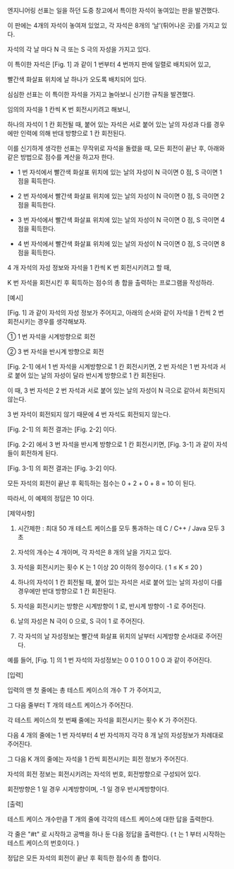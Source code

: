  

엔지니어링 선표는 일을 하던 도중 창고에서 특이한 자석이 놓여있는 판을 발견했다.

이 판에는 4개의 자석이 놓여져 있었고, 각 자석은 8개의 ‘날’(튀어나온 곳)를 가지고 있다.

자석의 각 날 마다 N 극 또는 S 극의 자성을 가지고 있다.

이 특이한 자석은 [Fig. 1] 과 같이 1 번부터 4 번까지 판에 일렬로 배치되어 있고,

빨간색 화살표 위치에 날 하나가 오도록 배치되어 있다.

 

                       
심심한 선표는 이 특이한 자석을 가지고 놀아보니 신기한 규칙을 발견했다.

임의의 자석을 1 칸씩 K 번 회전시키려고 해보니,

하나의 자석이 1 칸 회전될 때, 붙어 있는 자석은 서로 붙어 있는 날의 자성과 다를 경우에만 인력에 의해 반대 방향으로 1 칸 회전된다.

이를 신기하게 생각한 선표는 무작위로 자석을 돌렸을 때, 모든 회전이 끝난 후, 아래와 같은 방법으로 점수를 계산을 하고자 한다.

- 1 번 자석에서 빨간색 화살표 위치에 있는 날의 자성이 N 극이면 0 점, S 극이면 1 점을 획득한다.

- 2 번 자석에서 빨간색 화살표 위치에 있는 날의 자성이 N 극이면 0 점, S 극이면 2 점을 획득한다.

- 3 번 자석에서 빨간색 화살표 위치에 있는 날의 자성이 N 극이면 0 점, S 극이면 4 점을 획득한다.

- 4 번 자석에서 빨간색 화살표 위치에 있는 날의 자성이 N 극이면 0 점, S 극이면 8 점을 획득한다.

 

4 개 자석의 자성 정보와 자석을 1 칸씩 K 번 회전시키려고 할 때,

K 번 자석을 회전시킨 후 획득하는 점수의 총 합을 출력하는 프로그램을 작성하라.

 

[예시]

[Fig. 1] 과 같이 자석의 자성 정보가 주어지고, 아래의 순서와 같이 자석을 1 칸씩 2 번 회전시키는 경우를 생각해보자.

① 1 번 자석을 시계방향으로 회전

② 3 번 자석을 반시계 방향으로 회전

 

[Fig. 2-1] 에서 1 번 자석을 시계방향으로 1 칸 회전시키면, 2 번 자석은 1 번 자석과 서로 붙어 있는 날의 자성이 달라 반시계 방향으로 1 칸 회전된다.

이 때, 3 번 자석은 2 번 자석과 서로 붙어 있는 날의 자성이 N 극으로 같아서 회전되지 않는다.

3 번 자석이 회전되지 않기 때문에 4 번 자석도 회전되지 않는다.



                      
[Fig. 2-1] 의 회전 결과는 [Fig. 2-2] 이다.


                      
[Fig. 2-2] 에서 3 번 자석을 반시계 방향으로 1 칸 회전시키면, [Fig. 3-1] 과 같이 자석들이 회전하게 된다.


                      
[Fig. 3-1] 의 회전 결과는 [Fig. 3-2] 이다.


                      
 

모든 자석의 회전이 끝난 후 획득하는 점수는 0 + 2 + 0 + 8 = 10 이 된다.

따라서, 이 예제의 정답은 10 이다.

 

[제약사항]

1. 시간제한 : 최대 50 개 테스트 케이스를 모두 통과하는 데 C / C++ / Java 모두 3 초

2. 자석의 개수는 4 개이며, 각 자석은 8 개의 날을 가지고 있다.

3. 자석을 회전시키는 횟수 K 는 1 이상 20 이하의 정수이다. ( 1 ≤ K ≤ 20 )

4. 하나의 자석이 1 칸 회전될 때, 붙어 있는 자석은 서로 붙어 있는 날의 자성이 다를 경우에만 반대 방향으로 1 칸 회전된다.

5. 자석을 회전시키는 방향은 시계방향이 1 로, 반시계 방향이 -1 로 주어진다.

6. 날의 자성은 N 극이 0 으로, S 극이 1 로 주어진다.

7. 각 자석의 날 자성정보는 빨간색 화살표 위치의 날부터 시계방향 순서대로 주어진다.

  예를 들어, [Fig. 1] 의 1 번 자석의 자성정보는 0 0 1 0 0 1 0 0 과 같이 주어진다.

 

 

[입력]

입력의 맨 첫 줄에는 총 테스트 케이스의 개수 T 가 주어지고,

그 다음 줄부터 T 개의 테스트 케이스가 주어진다.

각 테스트 케이스의 첫 번째 줄에는 자석을 회전시키는 횟수 K 가 주어진다.

다음 4 개의 줄에는 1 번 자석부터 4 번 자석까지 각각 8 개 날의 자성정보가 차례대로 주어진다.

그 다음 K 개의 줄에는 자석을 1 칸씩 회전시키는 회전 정보가 주어진다.

자석의 회전 정보는 회전시키려는 자석의 번호, 회전방향으로 구성되어 있다.

회전방향은 1 일 경우 시계방향이며, -1 일 경우 반시계방향이다.

 

 

[출력]

테스트 케이스 개수만큼 T 개의 줄에 각각의 테스트 케이스에 대한 답을 출력한다.

각 줄은 "#t" 로 시작하고 공백을 하나 둔 다음 정답을 출력한다. ( t 는 1 부터 시작하는 테스트 케이스의 번호이다. )

정답은 모든 자석의 회전이 끝난 후 획득한 점수의 총 합이다.

 